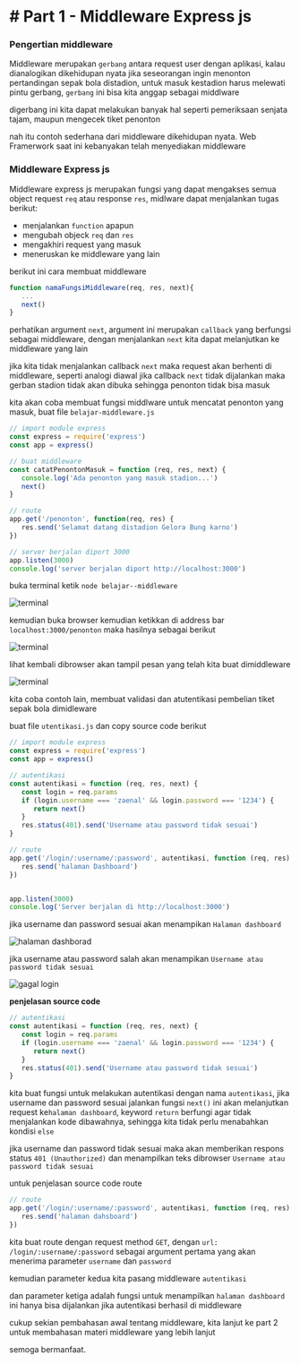 # # Part 1 - Middleware Express js

### Pengertian middleware
Middleware merupakan `gerbang` antara request user dengan aplikasi, kalau dianalogikan dikehidupan nyata jika seseorangan ingin menonton pertandingan sepak bola distadion, untuk masuk kestadion harus melewati pintu gerbang, `gerbang` ini bisa kita anggap sebagai middlware

digerbang ini kita dapat melakukan banyak hal seperti pemeriksaan senjata tajam, maupun mengecek tiket penonton

nah itu contoh sederhana dari middleware dikehidupan nyata. Web Framerwork saat ini kebanyakan telah menyediakan middleware

### Middleware Express js
Middleware express js merupakan fungsi yang dapat mengakses semua object request `req` atau response `res`, midlware dapat menjalankan tugas berikut:
- menjalankan `function` apapun
- mengubah objeck `req` dan `res`
- mengakhiri request yang masuk
- meneruskan ke middleware yang lain

berikut ini cara membuat middleware
``` javascript
function namaFungsiMiddleware(req, res, next){
   ...
   next()
}
```
perhatikan argument `next`, argument ini merupakan `callback` yang berfungsi sebagai middleware, dengan menjalankan `next` kita dapat melanjutkan ke middleware yang lain

 jika kita tidak menjalankan callback `next` maka request akan berhenti di middleware, seperti analogi diawal jika callback `next` tidak dijalankan maka gerban stadion tidak akan dibuka sehingga penonton tidak bisa masuk

kita akan coba membuat fungsi middlware untuk mencatat penonton yang masuk, buat file `belajar-middleware.js`
```javascript
// import module express
const express = require('express')
const app = express()

// buat middleware
const catatPenontonMasuk = function (req, res, next) {
   console.log('Ada penonton yang masuk stadion...')
   next()
}

// route
app.get('/penonton', function(req, res) {
   res.send('Selamat datang distadion Gelora Bung karno')
})

// server berjalan diport 3000
app.listen(3000)
console.log('server berjalan diport http://localhost:3000')

```
buka terminal ketik `node belajar--middleware`

![terminal](D:/BELAJAR-EXPRESSJS/basic-express/middleware-expressjs/img/terminal.png)


kemudian buka browser kemudian ketikkan di address bar `localhost:3000/penonton` maka hasilnya sebagai berikut

![terminal](D:/BELAJAR-EXPRESSJS/basic-express/middleware-expressjs/img/browser.png)

lihat kembali dibrowser akan tampil pesan yang telah kita buat dimiddleware

![terminal](D:/BELAJAR-EXPRESSJS/basic-express/middleware-expressjs/img/output-terminal.png)

kita coba contoh lain,  membuat validasi dan atutentikasi pembelian tiket sepak bola dimidleware 

buat file `utentikasi.js` dan copy source code berikut

```javascript
// import module express
const express = require('express')
const app = express()

// autentikasi
const autentikasi = function (req, res, next) {
   const login = req.params
   if (login.username === 'zaenal' && login.password === '1234') {
      return next()
   }
   res.status(401).send('Username atau password tidak sesuai')
}

// route
app.get('/login/:username/:password', autentikasi, function (req, res) {
   res.send('halaman Dashboard')
})


app.listen(3000)
console.log('Server berjalan di http://localhost:3000')
```

jika username dan password sesuai akan menampikan `Halaman dashboard`

![halaman dashborad](D:/BELAJAR-EXPRESSJS/basic-express/middleware-expressjs/img/halaman-dashboard.png)

jika username atau password salah akan menampikan `Username atau password tidak sesuai`

![gagal login](D:/BELAJAR-EXPRESSJS/basic-express/middleware-expressjs/img/gagal-login.png)

**penjelasan source code**
```javascript
// autentikasi
const autentikasi = function (req, res, next) {
   const login = req.params
   if (login.username === 'zaenal' && login.password === '1234') {
      return next()
   }
   res.status(401).send('Username atau password tidak sesuai')
}
```

kita buat fungsi untuk melakukan autentikasi dengan nama `autentikasi`, jika username dan password sesuai jalankan fungsi `next()` ini akan melanjutkan request ke`halaman dashboard`, keyword `return` berfungi agar tidak menjalankan kode dibawahnya, sehingga kita tidak perlu menabahkan kondisi `else`

jika username dan password tidak sesuai maka akan memberikan respons status `401 (Unauthorized)` dan menampilkan teks dibrowser `Username atau password tidak sesuai`

untuk penjelasan source code route
```javascript
// route
app.get('/login/:username/:password', autentikasi, function (req, res) {
   res.send('halaman dahsboard')
})
```

kita buat route dengan request method `GET`, dengan `url: /login/:username/:password` sebagai argument pertama yang akan menerima parameter `username` dan `password` 

kemudian parameter kedua kita pasang middleware `autentikasi` 

dan parameter ketiga adalah fungsi untuk menampilkan `halaman dashboard` ini hanya bisa dijalankan jika autentikasi berhasil di middleware

cukup sekian pembahasan awal tentang middleware, kita lanjut ke part 2 untuk membahasan materi middleware yang lebih lanjut

semoga bermanfaat.
